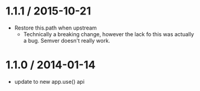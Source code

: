 
1.1.1 / 2015-10-21
==================

  * Restore this.path when upstream
    - Technically a breaking change, however the lack fo this was actually a bug. Semver doesn't really work.

1.1.0 / 2014-01-14
==================

 * update to new app.use() api
